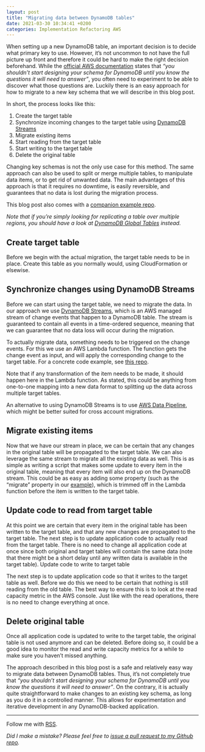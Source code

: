 ```yaml
---
layout: post
title: "Migrating data between DynamoDB tables"
date: 2021-03-30 10:34:41 +0200
categories: Implementation Refactoring AWS
---
```


When setting up a new DynamoDB table, an important decision is to decide what primary key to use. However, it’s not uncommon to not have the full picture up front and therefore it could be hard to make the right decision beforehand. While the [official AWS documentation](https://docs.aws.amazon.com/amazondynamodb/latest/developerguide/bp-general-nosql-design.html) states that _“you shouldn’t start designing your schema for DynamoDB until you know the questions it will need to answer”_, you often need to experiment to be able to discover what those questions are. Luckily there is an easy approach for how to migrate to a new key schema that we will describe in this blog post.

In short, the process looks like this:

1. Create the target table
2. Synchronize incoming changes to the target table using [DynamoDB Streams](https://aws.amazon.com/blogs/database/dynamodb-streams-use-cases-and-design-patterns/)
3. Migrate existing items
4. Start reading from the target table
5. Start writing to the target table
6. Delete the original table

Changing key schemas is not the only use case for this method. The same approach can also be used to split or merge multiple tables, to manipulate data items, or to get rid of unwanted data. The main advantages of this approach is that it requires no downtime, is easily reversible, and guarantees that no data is lost during the migration process.

This blog post also comes with a [companion example repo](https://github.com/DeviesDevelopment/dynamodb-migration).

_Note that if you’re simply looking for replicating a table over multiple regions, you should have a look at [DynamoDB Global Tables](https://aws.amazon.com/dynamodb/global-tables/) instead._

## Create target table

Before we begin with the actual migration, the target table needs to be in place. Create this table as you normally would, using CloudFormation or elsewise.

## Synchronize changes using DynamoDB Streams

Before we can start using the target table, we need to migrate the data. In our approach we use [DynamoDB Streams](https://aws.amazon.com/blogs/database/dynamodb-streams-use-cases-and-design-patterns/), which is an AWS managed stream of change events that happen to a DynamoDB table. The stream is guaranteed to contain all events in a time-ordered sequence, meaning that we can guarantee that no data loss will occur during the migration.

To actually migrate data, something needs to be triggered on the change events. For this we use an AWS Lambda function. The function gets the change event as input, and will apply the corresponding change to the target table. For a concrete code example, see [this repo](https://github.com/DeviesDevelopment/dynamodb-migration).

Note that if any transformation of the item needs to be made, it should happen here in the Lambda function. As stated, this could be anything from one-to-one mapping into a new data format to splitting up the data across multiple target tables.

An alternative to using DynamoDB Streams is to use [AWS Data Pipeline](https://aws.amazon.com/datapipeline/), which might be better suited for cross account migrations.

## Migrate existing items

Now that we have our stream in place, we can be certain that any changes in the original table will be propagated to the target table. We can also leverage the same stream to migrate all the existing data as well. This is as simple as writing a script that makes some update to every item in the original table, meaning that every item will also end up on the DynamoDB stream. This could be as easy as adding some property (such as the “migrate” property in our [example](https://github.com/DeviesDevelopment/dynamodb-migration)), which is trimmed off in the Lambda function before the item is written to the target table.

## Update code to read from target table

At this point we are certain that every item in the original table has been written to the target table, and that any new changes are propagated to the target table. The next step is to update application code to actually read from the target table. There is no need to change all application code at once since both original and target tables will contain the same data (note that there might be a short delay until any written data is available in the target table).
Update code to write to target table

The next step is to update application code so that it writes to the target table as well. Before we do this we need to be certain that nothing is still reading from the old table. The best way to ensure this is to look at the read capacity metric in the AWS console. Just like with the read operations, there is no need to change everything at once.

## Delete original table

Once all application code is updated to write to the target table, the original table is not used anymore and can be deleted. Before doing so, it could be a good idea to monitor the read and write capacity metrics for a while to make sure you haven’t missed anything.

The approach described in this blog post is a safe and relatively easy way to migrate data between DynamoDB tables. Thus, it’s not completely true that _“you shouldn’t start designing your schema for DynamoDB until you know the questions it will need to answer”_. On the contrary, it is actually quite straightforward to make changes to an existing key schema, as long as you do it in a controlled manner. This allows for experimentation and iterative development in any DynamoDB-backed application.

---

Follow me with [RSS](https://sundin.github.io/feed.xml).

_Did I make a mistake? Please feel free to [issue a pull request to my Github repo](https://github.com/Sundin/sundin.github.io)._
